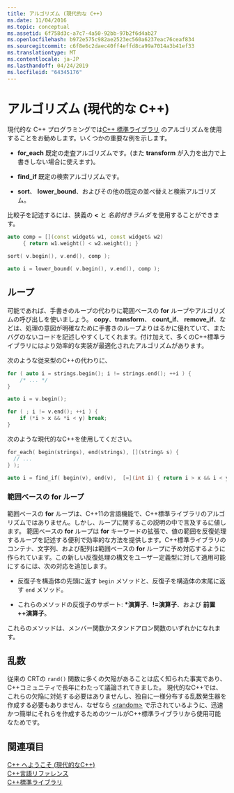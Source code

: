 ```yaml
---
title: アルゴリズム (現代的な C++)
ms.date: 11/04/2016
ms.topic: conceptual
ms.assetid: 6f758d3c-a7c7-4a50-92bb-97b2f6d4ab27
ms.openlocfilehash: b972e575c982ae2523ec560a6237eac76ceaf834
ms.sourcegitcommit: c6f8e6c2daec40ff4effd8ca99a7014a3b41ef33
ms.translationtype: MT
ms.contentlocale: ja-JP
ms.lasthandoff: 04/24/2019
ms.locfileid: "64345176"
---
```

# <a name="algorithms-modern-c"></a>アルゴリズム (現代的な C++)

現代的な C++ プログラミングでは[C++ 標準ライブラリ](../standard-library/cpp-standard-library-reference.md) のアルゴリズムを使用することをお勧めします。いくつかの重要な例を示します。

- **for_each** 既定の走査アルゴリズムです。(また **transform** が入力を出力で上書きしない場合に使えます)。

- **find_if** 既定の検索アルゴリズムです。

- **sort**、 **lower_bound**、およびその他の既定の並べ替えと検索アルゴリズム。

比較子を記述するには、狭義の **<** と *名前付きラムダ* を使用することができます。

```cpp
auto comp = [](const widget& w1, const widget& w2)
     { return w1.weight() < w2.weight(); }

sort( v.begin(), v.end(), comp );

auto i = lower_bound( v.begin(), v.end(), comp );
```

## <a name="loops"></a>ループ

可能であれば、手書きのループの代わりに範囲ベースの **for** ループやアルゴリズムの呼び出しを使いましょう。 **copy**、**transform**、 **count_if**、 **remove_if**、などは、処理の意図が明確なために手書きのループよりはるかに優れていて、またバグのないコードを記述しやすくしてくれます。付け加えて、多くのC++標準ライブラリにはより効率的な実装が最適化されたアルゴリズムがあります。

次のような従来型のC++の代わりに、

```cpp
for ( auto i = strings.begin(); i != strings.end(); ++i ) {
    /* ... */
}

auto i = v.begin();

for ( ; i != v.end(); ++i ) {
    if (*i > x && *i < y) break;
}
```

次のような現代的なC++を使用してください。

```cpp
for_each( begin(strings), end(strings), [](string& s) {
  // ...
} );

auto i = find_if( begin(v), end(v),  [=](int i) { return i > x && i < y; } );
```

### <a name="range-based-for-loops"></a>範囲ベースの for ループ

範囲ベースの **for** ループは、C++11の言語機能で、C++標準ライブラリのアルゴリズムではありません。しかし、ループに関するこの説明の中で言及するに値します。 範囲ベースの **for** ループは **for** キーワードの拡張で、値の範囲を反復処理するループを記述する便利で効率的な方法を提供します。C++標準ライブラリのコンテナ、文字列、および配列は範囲ベースの **for** ループに予め対応するように作られています。この新しい反復処理の構文をユーザー定義型に対して適用可能にするには、次の対応を追加します。

- 反復子を構造体の先頭に返す `begin` メソッドと、反復子を構造体の末尾に返す `end` メソッド。

- これらのメソッドの反復子のサポート: <strong>\*</strong>**演算子**、**!=演算子**、および **前置++演算子**。

これらのメソッドは、メンバー関数かスタンドアロン関数のいずれかになれます。

## <a name="random-numbers"></a>乱数

従来の CRTの `rand()` 関数に多くの欠陥があることは広く知られた事実であり、C++コミュニティで長年にわたって議論されてきました。 現代的なC++では、これらの欠陥に対処する必要はありませんし、独自に一様分布する乱数発生器を作成する必要もありません、なぜなら [\<random>](../standard-library/random.md) で示されているように、迅速かつ簡単にそれらを作成するためのツールがC++標準ライブラリから使用可能なためです。

## <a name="see-also"></a>関連項目

[C++ へようこそ (現代的なC++)](../cpp/welcome-back-to-cpp-modern-cpp.md)<br/>
[C++言語リファレンス](../cpp/cpp-language-reference.md)<br/>
[C++標準ライブラリ](../standard-library/cpp-standard-library-reference.md)<br/>

